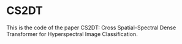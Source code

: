 # CS2DT
This is the code of the paper CS2DT: Cross Spatial–Spectral Dense Transformer for Hyperspectral Image Classification.
